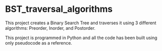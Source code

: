 # BST_traversal_algorithms
This project creates a Binary Search Tree and traverses it using 3 different algorithms: Preorder, Inorder, and Postorder.

This project is programmed in Python and all the code has been built using only pseudocode as a reference.
